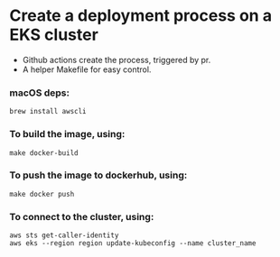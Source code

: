 # Create a deployment process on a EKS cluster

- Github actions create the process, triggered by pr.
- A helper Makefile for easy control.
### macOS deps:
```
brew install awscli
```

### To build the image, using:
```
make docker-build
```
### To push the image to dockerhub, using:
```
make docker push
```
### To connect to the cluster, using:
```
aws sts get-caller-identity
aws eks --region region update-kubeconfig --name cluster_name
```
#